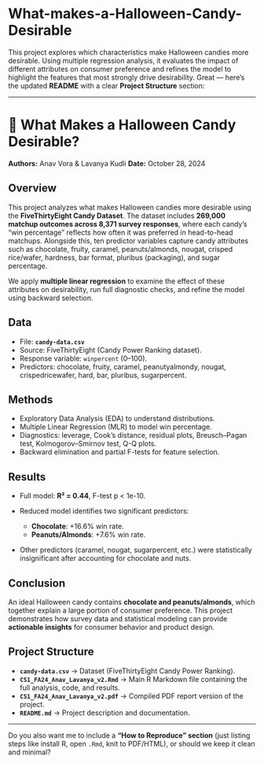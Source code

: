 # What-makes-a-Halloween-Candy-Desirable
This project explores which characteristics make Halloween candies more desirable. Using multiple regression analysis, it evaluates the impact of different attributes on consumer preference and refines the model to highlight the features that most strongly drive desirability.
Great — here’s the updated **README** with a clear **Project Structure** section:

---

# 🎃 What Makes a Halloween Candy Desirable?

**Authors:** Anav Vora & Lavanya Kudli
**Date:** October 28, 2024

## Overview

This project analyzes what makes Halloween candies more desirable using the **FiveThirtyEight Candy Dataset**. The dataset includes **269,000 matchup outcomes across 8,371 survey responses**, where each candy’s “win percentage” reflects how often it was preferred in head-to-head matchups. Alongside this, ten predictor variables capture candy attributes such as chocolate, fruity, caramel, peanuts/almonds, nougat, crisped rice/wafer, hardness, bar format, pluribus (packaging), and sugar percentage.

We apply **multiple linear regression** to examine the effect of these attributes on desirability, run full diagnostic checks, and refine the model using backward selection.

## Data

* File: **`candy-data.csv`**
* Source: FiveThirtyEight (Candy Power Ranking dataset).
* Response variable: `winpercent` (0–100).
* Predictors: chocolate, fruity, caramel, peanutyalmondy, nougat, crispedricewafer, hard, bar, pluribus, sugarpercent.

## Methods

* Exploratory Data Analysis (EDA) to understand distributions.
* Multiple Linear Regression (MLR) to model win percentage.
* Diagnostics: leverage, Cook’s distance, residual plots, Breusch–Pagan test, Kolmogorov–Smirnov test, Q-Q plots.
* Backward elimination and partial F-tests for feature selection.

## Results

* Full model: **R² = 0.44**, F-test p < 1e-10.
* Reduced model identifies two significant predictors:

  * **Chocolate**: +16.6% win rate.
  * **Peanuts/Almonds**: +7.6% win rate.
* Other predictors (caramel, nougat, sugarpercent, etc.) were statistically insignificant after accounting for chocolate and nuts.

## Conclusion

An ideal Halloween candy contains **chocolate and peanuts/almonds**, which together explain a large portion of consumer preference. This project demonstrates how survey data and statistical modeling can provide **actionable insights** for consumer behavior and product design.

## Project Structure

* **`candy-data.csv`** → Dataset (FiveThirtyEight Candy Power Ranking).
* **`CS1_FA24_Anav_Lavanya_v2.Rmd`** → Main R Markdown file containing the full analysis, code, and results.
* **`CS1_FA24_Anav_Lavanya_v2.pdf`** → Compiled PDF report version of the project.
* **`README.md`** → Project description and documentation.

---

Do you also want me to include a **“How to Reproduce” section** (just listing steps like install R, open `.Rmd`, knit to PDF/HTML), or should we keep it clean and minimal?
